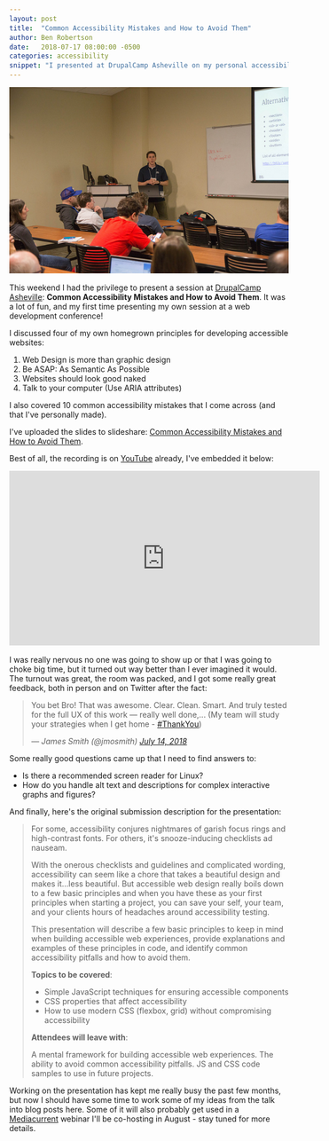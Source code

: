 ```yaml
---
layout: post
title:  "Common Accessibility Mistakes and How to Avoid Them"
author: Ben Robertson
date:   2018-07-17 08:00:00 -0500
categories: accessibility
snippet: "I presented at DrupalCamp Asheville on my personal accessibility principles and accessibility mistakes to avoid - the slides and recording are now available!."
---
```


![Ben presenting a slide titled 'Alternatives to Divs' during his session at DrupalCamp Asheville.](/assets/img/dc-asheville-picture.jpg)

This weekend I had the privilege to present a session at [DrupalCamp Asheville](https://www.drupalasheville.com/): **Common Accessibility Mistakes and How to Avoid Them**. It was a lot of fun, and my first time presenting my own session at a web development conference! 

I discussed four of my own homegrown principles for developing accessible websites:  

1. Web Design is more than graphic design
2. Be ASAP: As Semantic As Possible 
3. Websites should look good naked
4. Talk to your computer (Use ARIA attributes)

I also covered 10 common accessibility mistakes that I come across (and that I've personally made).    
  
I've uploaded the slides to slideshare: [Common Accessibility Mistakes and How to Avoid Them](https://www.slideshare.net/BenjaminRobertson5/common-accessibility-mistakes-and-how-to-avoid-them/). 

Best of all, the recording is on [YouTube](https://www.youtube.com/watch?v=elxxIgr21Pw) already, I've embedded it below:

<div class="responsive-iframe">
<iframe width="560" height="315" src="https://www.youtube.com/embed/elxxIgr21Pw" frameborder="0" allow="autoplay; encrypted-media" allowfullscreen></iframe>
</div>

I was really nervous no one was going to show up or that I was going to choke big time, but it turned out way better than I ever imagined it would. The turnout was great, the room was packed, and I got some really great feedback, both in person and on Twitter after the fact:

<blockquote class="twitter-tweet" data-lang="en"><p lang="en" dir="ltr">You bet Bro! That was awesome. Clear. Clean. Smart. And truly tested for the full UX of this work — really well done,...   (My team will study your strategies when I get home - <a href="https://twitter.com/hashtag/ThankYou?src=hash&amp;ref_src=twsrc%5Etfw">#ThankYou</a>)</p>
<cite>&mdash; James Smith (@jmosmith) <a href="https://twitter.com/jmosmith/status/1018246214624694278?ref_src=twsrc%5Etfw">July 14, 2018</a></cite>
</blockquote>

Some really good questions came up that I need to find answers to:
 - Is there a recommended screen reader for Linux?
 - How do you handle alt text and descriptions for complex interactive graphs and figures?

And finally, here's the original submission description for the presentation: 

<blockquote>
For some, accessibility conjures nightmares of garish focus rings and high-contrast fonts. For others, it's snooze-inducing checklists ad nauseam. 

With the onerous checklists and guidelines and complicated wording, accessibility can seem like a chore that takes a beautiful design and makes it...less beautiful. But accessible web design really boils down to a few basic principles and when you have these as your first principles when starting a project, you can save your self, your team, and your clients hours of headaches around accessibility testing.

This presentation will describe a few basic principles to keep in mind when building accessible web experiences, provide explanations and examples of these principles in code, and identify common accessibility pitfalls and how to avoid them.

**Topics to be covered**:

 - Simple JavaScript techniques for ensuring accessible components
 - CSS properties that affect accessibility
 - How to use modern CSS (flexbox, grid) without compromising accessibility

**Attendees will leave with**:

A mental framework for building accessible web experiences.
The ability to avoid common accessibility pitfalls.
JS and CSS code samples to use in future projects.
</blockquote>

Working on the presentation has kept me really busy the past few months, but now I should have some time to work some of my ideas from the talk into blog posts here. Some of it will also probably get used in a [Mediacurrent](https://mediacurrent.com) webinar I'll be co-hosting in August - stay tuned for more details.


